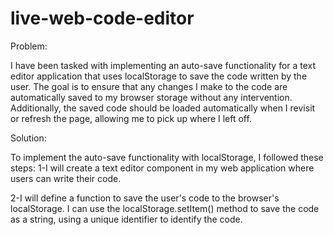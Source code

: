 # live-web-code-editor

Problem:

I have been tasked with implementing an auto-save functionality for a text editor application that uses localStorage to save the code written by the user. The goal is to ensure that any changes I make to the code are automatically saved to my browser storage without any intervention. Additionally, the saved code should be loaded automatically when I revisit or refresh the page, allowing me to pick up where I left off.


Solution:


To implement the auto-save functionality with localStorage, I  followed these steps:
1-I will create a text editor component in my web application where users can write their code.

2-I will define a function to save the user's code to the browser's localStorage. I can use the localStorage.setItem() method to save the code as a string, using a unique identifier to identify the code.
